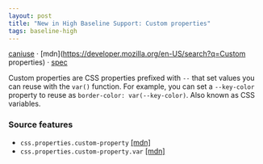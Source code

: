 ```yaml
---
layout: post
title: "New in High Baseline Support: Custom properties"
tags: baseline-high
---
```


[caniuse](https://caniuse.com/?search=custom-properties) · [mdn](https://developer.mozilla.org/en-US/search?q=Custom properties) · [spec](https://drafts.csswg.org/css-variables-1/)

Custom properties are CSS properties prefixed with `--` that set values you can reuse with the `var()` function. For example, you can set a `--key-color` property to reuse as `border-color: var(--key-color)`. Also known as CSS variables.

### Source features

- ``css.properties.custom-property`` [[mdn]](https://developer.mozilla.org/en-US/search?q=css.properties.custom-property)
- ``css.properties.custom-property.var`` [[mdn]](https://developer.mozilla.org/en-US/search?q=css.properties.custom-property.var)
